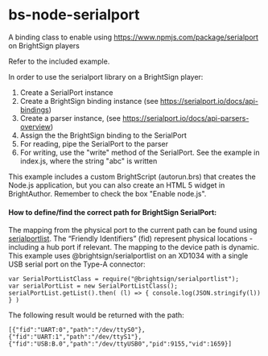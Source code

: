 # bs-node-serialport
A binding class to enable using https://www.npmjs.com/package/serialport on BrightSign players

Refer to the included example. 

In order to use the serialport library on a BrightSign player:

1. Create a SerialPort instance 
2. Create a BrightSign binding instance (see https://serialport.io/docs/api-bindings) 
3. Create a parser instance, (see https://serialport.io/docs/api-parsers-overview)
4. Assign the the BrightSign binding to the SerialPort
5. For reading, pipe the SerialPort to the parser
6. For writing, use the "write" method of the SerialPort. See the example in index.js, where the string "abc" is written

This example includes a custom BrightScript (autorun.brs) that creates the Node.js application, but you can also create an HTML 5 widget in BrightAuthor. Remember to check the box "Enable node.js".


#### How to define/find the correct path for BrightSign SerialPort:

The mapping from the physical port to the current path can be found using [serialportlist](https://brightsign.atlassian.net/wiki/spaces/DOC/pages/404623975/serialportlist).
The “Friendly Identifiers” (fid) represent physical locations - including a hub port if relevant. The mapping to the device path is dynamic.
This example uses @brightsign/serialportlist on an XD1034 with a single USB serial port on the Type-A connector:

```
var SerialPortListClass = require("@brightsign/serialportlist");
var serialPortList = new SerialPortListClass();
serialPortList.getList().then( (l) => { console.log(JSON.stringify(l)) } )
```
  

The following result would be returned with the path:

```
[{"fid":"UART:0","path":"/dev/ttyS0"},{"fid":"UART:1","path":"/dev/ttyS1"},{"fid":"USB:B.0","path":"/dev/ttyUSB0","pid":9155,"vid":1659}]
```
